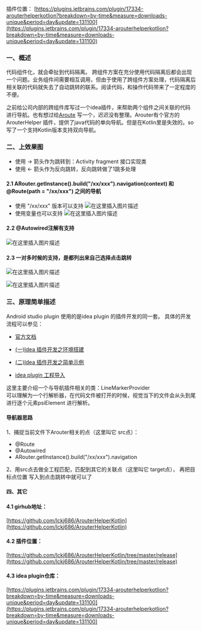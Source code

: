 插件位置：
[https://plugins.jetbrains.com/plugin/17334-arouterhelperkotlion?breakdown=by-time&measure=downloads-unique&period=day&update=131100](https://plugins.jetbrains.com/plugin/17334-arouterhelperkotlion?breakdown=by-time&measure=downloads-unique&period=day&update=131100)

### 一、概述
代码组件化，就会牵扯到代码隔离。 跨组件方案在充分使用代码隔离后都会出现一个问题。业务组件间需要相互调用，但由于使用了跨组件方案处理，代码隔离后 相关联的代码就失去了自动跳转的联系。阅读代码，和操作代码带来了一定程度的不便。

之前给公司内部的跨组件库写过一个idea插件，来帮助两个组件之间关联的代码进行导航。也有想过给[Aroute](https://github.com/alibaba/ARouter) 写一个，迟迟没有整理。Arouter有个官方的ArouterHelper 插件，提供了java代码的单向导航。但是在Kotlin里是失效的。so 写了一个支持Kotlin版本支持双向导航。

### 二、上效果图
- 使用 -> 箭头作为跳转到：Activity fragment 接口实现类
- 使用 <- 箭头作为反向跳转，反向跳转做了1跳多处理
#### 2.1 ARouter.getInstance().build("/xx/xxx").navigation(context) 和  @Route(path = "/xx/xxx") 之间的导航
- 使用 "/xx/xxx" 版本可以支持
![在这里插入图片描述](https://img-blog.csdnimg.cn/aebcd29d0c704c298914987fef2effb6.png?x-oss-process=image/watermark,type_ZmFuZ3poZW5naGVpdGk,shadow_10,text_aHR0cHM6Ly9ibG9nLmNzZG4ubmV0L2xja2o2ODY=,size_16,color_FFFFFF,t_70#pic_center)
- 使用变量也可以支持
![在这里插入图片描述](https://img-blog.csdnimg.cn/c1874a0e52ff4bd3b472ee66296599de.png#pic_center)
####  2.2 @Autowired注解有支持
![在这里插入图片描述](https://img-blog.csdnimg.cn/d0d268b5c2b64ad59b18cda66a4f751f.png#pic_center)


#### 2.3 一对多时候的支持，是都列出来自己选择点击跳转
![在这里插入图片描述](https://img-blog.csdnimg.cn/94cdaacfab214b31a093474f480aab67.png?x-oss-process=image/watermark,type_ZmFuZ3poZW5naGVpdGk,shadow_10,text_aHR0cHM6Ly9ibG9nLmNzZG4ubmV0L2xja2o2ODY=,size_16,color_FFFFFF,t_70#pic_center)

![在这里插入图片描述](https://img-blog.csdnimg.cn/ef1b1edc83b543e1b2f995530f48cbf5.png?x-oss-process=image/watermark,type_ZmFuZ3poZW5naGVpdGk,shadow_10,text_aHR0cHM6Ly9ibG9nLmNzZG4ubmV0L2xja2o2ODY=,size_16,color_FFFFFF,t_70#pic_center)
### 三、原理简单描述
Android studio plugin 使用的是idea plugin 的插件开发的同一套。
具体的开发流程可以参见：
-  [官方文档](https://plugins.jetbrains.com/docs/intellij/welcome.html)

- [(一)Idea 插件开发之环境搭建](https://blog.csdn.net/lckj686/article/details/106590205)
- [(二)Idea 插件开发之简单示例](https://blog.csdn.net/lckj686/article/details/106590928)
- [idea plugin 工程导入](https://blog.csdn.net/lckj686/article/details/106764074)

这里主要介绍一个与导航插件相关的类：LineMarkerProvider  
可以理解为一个行解析器，在代码文件被打开的时候，视觉当下的文件会从头到尾进行逐个元素psiElement 进行解析。

#### 导航器思路
1、捕捉当前文件下Arouter相关的点（这里叫它 src点）：
- @Route  
- @Autowired  
- ARouter.getInstance().build("/xx/xxx").navigation 

2、用src点去做全工程匹配，匹配到其它的关联点（这里叫它 target点），
再把目标点位置 写入到点击跳转中就可以了

#### 四、其它
#### 4.1 girhub地址：
[https://github.com/lckj686/ArouterHelperKotlin](https://github.com/lckj686/ArouterHelperKotlin)

#### 4.2 插件位置：
[https://github.com/lckj686/ArouterHelperKotlin/tree/master/release](https://github.com/lckj686/ArouterHelperKotlin/tree/master/release)
#### 4.3 idea plugin仓库：
[https://plugins.jetbrains.com/plugin/17334-arouterhelperkotlion?breakdown=by-time&measure=downloads-unique&period=day&update=131100](https://plugins.jetbrains.com/plugin/17334-arouterhelperkotlion?breakdown=by-time&measure=downloads-unique&period=day&update=131100)

